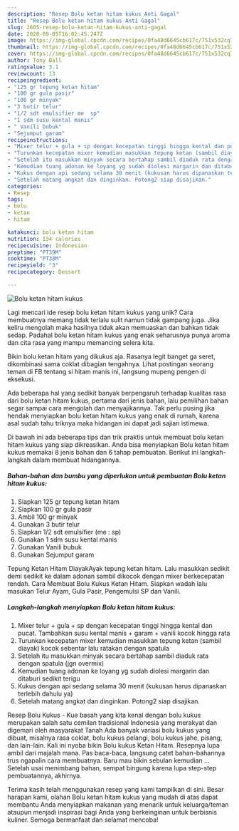 ```yaml
---
description: "Resep Bolu ketan hitam kukus Anti Gagal"
title: "Resep Bolu ketan hitam kukus Anti Gagal"
slug: 2605-resep-bolu-ketan-hitam-kukus-anti-gagal
date: 2020-09-05T16:02:45.247Z
image: https://img-global.cpcdn.com/recipes/0fa48d6645cb617c/751x532cq70/bolu-ketan-hitam-kukus-foto-resep-utama.jpg
thumbnail: https://img-global.cpcdn.com/recipes/0fa48d6645cb617c/751x532cq70/bolu-ketan-hitam-kukus-foto-resep-utama.jpg
cover: https://img-global.cpcdn.com/recipes/0fa48d6645cb617c/751x532cq70/bolu-ketan-hitam-kukus-foto-resep-utama.jpg
author: Tony Ball
ratingvalue: 3.1
reviewcount: 13
recipeingredient:
- "125 gr tepung ketan hitam"
- "100 gr gula pasir"
- "100 gr minyak"
- "3 butir telur"
- "1/2 sdt emulsifier me  sp"
- "1 sdm susu kental manis"
- " Vanili bubuk"
- "Sejumput garam"
recipeinstructions:
- "Mixer telur + gula + sp dengan kecepatan tinggi hingga kental dan pucat. Tambahkan susu kental manis + garam + vanili kocok hingga rata"
- "Turunkan kecepatan mixer kemudian masukkan tepung ketan (sambil diayak) kocok sebentar lalu ratakan dengan spatula"
- "Setelah itu masukkan minyak secara bertahap sambil diaduk rata dengan spatula (jgn overmix)"
- "Kemudian tuang adonan ke loyang yg sudah diolesi margarin dan ditaburi sedikit terigu"
- "Kukus dengan api sedang selama 30 menit (kukusan harus dipanaskan terlebih dahulu ya)"
- "Setelah matang angkat dan dinginkan. Potong2 siap disajikan."
categories:
- Resep
tags:
- bolu
- ketan
- hitam

katakunci: bolu ketan hitam 
nutrition: 134 calories
recipecuisine: Indonesian
preptime: "PT39M"
cooktime: "PT38M"
recipeyield: "3"
recipecategory: Dessert

---
```



![Bolu ketan hitam kukus](https://img-global.cpcdn.com/recipes/0fa48d6645cb617c/751x532cq70/bolu-ketan-hitam-kukus-foto-resep-utama.jpg)

Lagi mencari ide resep bolu ketan hitam kukus yang unik? Cara membuatnya memang tidak terlalu sulit namun tidak gampang juga. Jika keliru mengolah maka hasilnya tidak akan memuaskan dan bahkan tidak sedap. Padahal bolu ketan hitam kukus yang enak seharusnya punya aroma dan cita rasa yang mampu memancing selera kita.

Bikin bolu ketan hitam yang dikukus aja. Rasanya legit banget ga seret, dikombinasi sama coklat dibagian tengahnya. Lihat postingan seorang teman di FB tentang si hitam manis ini, langsung mupeng pengen di eksekusi.

Ada beberapa hal yang sedikit banyak berpengaruh terhadap kualitas rasa dari bolu ketan hitam kukus, pertama dari jenis bahan, lalu pemilihan bahan segar sampai cara mengolah dan menyajikannya. Tak perlu pusing jika hendak menyiapkan bolu ketan hitam kukus yang enak di rumah, karena asal sudah tahu triknya maka hidangan ini dapat jadi sajian istimewa.


Di bawah ini ada beberapa tips dan trik praktis untuk membuat bolu ketan hitam kukus yang siap dikreasikan. Anda bisa menyiapkan Bolu ketan hitam kukus memakai 8 jenis bahan dan 6 tahap pembuatan. Berikut ini langkah-langkah dalam membuat hidangannya.

<!--inarticleads1-->

##### Bahan-bahan dan bumbu yang diperlukan untuk pembuatan Bolu ketan hitam kukus:

1. Siapkan 125 gr tepung ketan hitam
1. Siapkan 100 gr gula pasir
1. Ambil 100 gr minyak
1. Gunakan 3 butir telur
1. Siapkan 1/2 sdt emulsifier (me : sp)
1. Gunakan 1 sdm susu kental manis
1. Gunakan  Vanili bubuk
1. Gunakan Sejumput garam


Tepung Ketan Hitam DiayakAyak tepung ketan hitam. Lalu masukkan sedikit demi sedikit ke dalam adonan sambil dikocok dengan mixer berkecepatan rendah. Cara Membuat Bolu Kukus Ketan Hitam. Siapkan wadah lalu masukan Telur Ayam, Gula Pasir, Pengemulsi SP dan Vanili. 

<!--inarticleads2-->

##### Langkah-langkah menyiapkan Bolu ketan hitam kukus:

1. Mixer telur + gula + sp dengan kecepatan tinggi hingga kental dan pucat. Tambahkan susu kental manis + garam + vanili kocok hingga rata
1. Turunkan kecepatan mixer kemudian masukkan tepung ketan (sambil diayak) kocok sebentar lalu ratakan dengan spatula
1. Setelah itu masukkan minyak secara bertahap sambil diaduk rata dengan spatula (jgn overmix)
1. Kemudian tuang adonan ke loyang yg sudah diolesi margarin dan ditaburi sedikit terigu
1. Kukus dengan api sedang selama 30 menit (kukusan harus dipanaskan terlebih dahulu ya)
1. Setelah matang angkat dan dinginkan. Potong2 siap disajikan.


Resep Bolu Kukus - Kue basah yang kita kenal dengan bolu kukus merupakan salah satu cemilan tradisional Indonesia yang merakyat dan digemari oleh masyarakat Tanah Ada banyak variasi bolu kukus yang dibuat, misalnya rasa coklat, bolu kukus pelangi, bolu kukus jahe, pisang, dan lain-lain. Kali ini nyoba bikin Bolu kukus Ketan Hitam. Resepnya lupa ambil dari majalah mana. Pas baca-baca, langsung catet bahan-bahannya trus ngapalin cara membuatnya. Baru mau bikin sebulan kemudian … Setelah usai menimbang bahan, sempat bingung karena lupa step-step pembuatannya, akhirnya. 

Terima kasih telah menggunakan resep yang kami tampilkan di sini. Besar harapan kami, olahan Bolu ketan hitam kukus yang mudah di atas dapat membantu Anda menyiapkan makanan yang menarik untuk keluarga/teman ataupun menjadi inspirasi bagi Anda yang berkeinginan untuk berbisnis kuliner. Semoga bermanfaat dan selamat mencoba!
